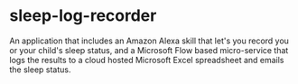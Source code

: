 # sleep-log-recorder
An application that includes an Amazon Alexa skill that let's you record you or your child's sleep status, and a Microsoft Flow based micro-service that logs the results to a cloud hosted Microsoft Excel spreadsheet and emails the sleep status.
